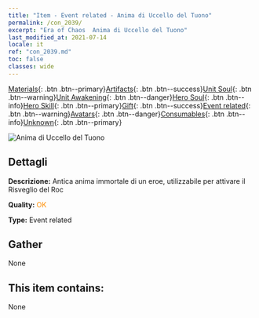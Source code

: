 ```yaml
---
title: "Item - Event related - Anima di Uccello del Tuono"
permalink: /con_2039/
excerpt: "Era of Chaos  Anima di Uccello del Tuono"
last_modified_at: 2021-07-14
locale: it
ref: "con_2039.md"
toc: false
classes: wide
---
```

 [Materials](/ItemsIT/){: .btn .btn--primary}[Artifacts](/ItemsIT/Artifacts/){: .btn .btn--success}[Unit Soul](/ItemsIT/UnitSoul/){: .btn .btn--warning}[Unit Awakening](/ItemsIT/UnitAwakening/){: .btn .btn--danger}[Hero Soul](/ItemsIT/HeroSoul/){: .btn .btn--info}[Hero Skill](/ItemsIT/HeroSkill/){: .btn .btn--primary}[Gift](/ItemsIT/Gift/){: .btn .btn--success}[Event related](/ItemsIT/Events/){: .btn .btn--warning}[Avatars](/ItemsIT/Avatars/){: .btn .btn--danger}[Consumables](/ItemsIT/Consumables/){: .btn .btn--info}[Unknown](/ItemsIT/Unknown/){: .btn .btn--primary}

 ![Anima di Uccello del Tuono](/images/t/juexing_405.png)

## Dettagli
 **Descrizione:** Antica anima immortale di un eroe, utilizzabile per attivare il Risveglio del Roc

 **Quality:** <span style="color: #FF8C00">OK</span>

 **Type:** Event related

## Gather

  None

## This item contains:

  None

